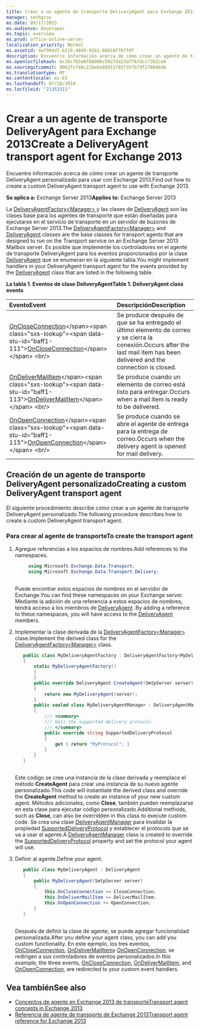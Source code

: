 ```yaml
---
title: Crear a un agente de transporte DeliveryAgent para Exchange 2013
manager: sethgros
ms.date: 09/17/2015
ms.audience: Developer
ms.topic: overview
ms.prod: office-online-server
localization_priority: Normal
ms.assetid: 4af904d7-b315-4849-92b1-66018f76ffdf
description: Encuentre información acerca de cómo crear un agente de transporte DeliveryAgent personalizado para usar con Exchange 2013.
ms.openlocfilehash: bc36c7b5e0fb8006c5927d423d7767dcc7382ce0
ms.sourcegitcommit: 9061fcf40c218ebe88911783f357b7df278846db
ms.translationtype: MT
ms.contentlocale: es-ES
ms.lasthandoff: 07/28/2018
ms.locfileid: "21353311"
---
```

# <a name="create-a-deliveryagent-transport-agent-for-exchange-2013"></a><span data-ttu-id="baff1-103">Crear a un agente de transporte DeliveryAgent para Exchange 2013</span><span class="sxs-lookup"><span data-stu-id="baff1-103">Create a DeliveryAgent transport agent for Exchange 2013</span></span>

<span data-ttu-id="baff1-104">Encuentre información acerca de cómo crear un agente de transporte DeliveryAgent personalizado para usar con Exchange 2013.</span><span class="sxs-lookup"><span data-stu-id="baff1-104">Find out how to create a custom DeliveryAgent transport agent to use with Exchange 2013.</span></span>
  
<span data-ttu-id="baff1-105">**Se aplica a:** Exchange Server 2013</span><span class="sxs-lookup"><span data-stu-id="baff1-105">**Applies to:** Exchange Server 2013</span></span>
  
<span data-ttu-id="baff1-106">La [DeliveryAgentFactory\<Manager\> ](https://msdn.microsoft.com/en-us/library/dd877550(v=exchg.150).aspx) y las clases de [DeliveryAgent](https://msdn.microsoft.com/en-us/library/microsoft.exchange.data.transport.delivery.deliveryagent(v=exchg.150).aspx) son las clases base para los agentes de transporte que están diseñadas para ejecutarse en el servicio de transporte en un servidor de buzones de Exchange Server 2013.</span><span class="sxs-lookup"><span data-stu-id="baff1-106">The [DeliveryAgentFactory\<Manager\>](https://msdn.microsoft.com/en-us/library/dd877550(v=exchg.150).aspx) and [DeliveryAgent](https://msdn.microsoft.com/en-us/library/microsoft.exchange.data.transport.delivery.deliveryagent(v=exchg.150).aspx) classes are the base classes for transport agents that are designed to run on the Transport service on an Exchange Server 2013 Mailbox server.</span></span> <span data-ttu-id="baff1-107">Es posible que implemente los controladores en el agente de transporte DeliveryAgent para los eventos proporcionados por la clase [DeliveryAgent](https://msdn.microsoft.com/en-us/library/microsoft.exchange.data.transport.delivery.deliveryagent(v=exchg.150).aspx) que se enumeran en la siguiente tabla.</span><span class="sxs-lookup"><span data-stu-id="baff1-107">You might implement handlers in your DeliveryAgent transport agent for the events provided by the [DeliveryAgent](https://msdn.microsoft.com/en-us/library/microsoft.exchange.data.transport.delivery.deliveryagent(v=exchg.150).aspx) class that are listed in the following table.</span></span> 
  
<span data-ttu-id="baff1-108">**La tabla 1. Eventos de clase DeliveryAgent**</span><span class="sxs-lookup"><span data-stu-id="baff1-108">**Table 1. DeliveryAgent class events**</span></span>

|<span data-ttu-id="baff1-109">**Evento**</span><span class="sxs-lookup"><span data-stu-id="baff1-109">**Event**</span></span>|<span data-ttu-id="baff1-110">**Descripción**</span><span class="sxs-lookup"><span data-stu-id="baff1-110">**Description**</span></span>|
|:-----|:-----|
|<span data-ttu-id="baff1-111">[OnCloseConnection](https://msdn.microsoft.com/en-us/library/microsoft.exchange.data.transport.delivery.deliveryagent.oncloseconnection(v=exchg.150).aspx)</span><span class="sxs-lookup"><span data-stu-id="baff1-111">[OnCloseConnection](https://msdn.microsoft.com/en-us/library/microsoft.exchange.data.transport.delivery.deliveryagent.oncloseconnection(v=exchg.150).aspx)</span></span> <br/> |<span data-ttu-id="baff1-112">Se produce después de que se ha entregado el último elemento de correo y se cierra la conexión.</span><span class="sxs-lookup"><span data-stu-id="baff1-112">Occurs after the last mail item has been delivered and the connection is closed.</span></span>  <br/> |
|<span data-ttu-id="baff1-113">[OnDeliverMailItem](https://msdn.microsoft.com/en-us/library/microsoft.exchange.data.transport.delivery.deliveryagent.ondelivermailitem(v=exchg.150).aspx)</span><span class="sxs-lookup"><span data-stu-id="baff1-113">[OnDeliverMailItem](https://msdn.microsoft.com/en-us/library/microsoft.exchange.data.transport.delivery.deliveryagent.ondelivermailitem(v=exchg.150).aspx)</span></span> <br/> |<span data-ttu-id="baff1-114">Se produce cuando un elemento de correo está listo para entregar.</span><span class="sxs-lookup"><span data-stu-id="baff1-114">Occurs when a mail item is ready to be delivered.</span></span>  <br/> |
|<span data-ttu-id="baff1-115">[OnOpenConnection](https://msdn.microsoft.com/en-us/library/microsoft.exchange.data.transport.delivery.deliveryagent.onopenconnection(v=exchg.150).aspx)</span><span class="sxs-lookup"><span data-stu-id="baff1-115">[OnOpenConnection](https://msdn.microsoft.com/en-us/library/microsoft.exchange.data.transport.delivery.deliveryagent.onopenconnection(v=exchg.150).aspx)</span></span> <br/> |<span data-ttu-id="baff1-116">Se produce cuando se abre el agente de entrega para la entrega de correo.</span><span class="sxs-lookup"><span data-stu-id="baff1-116">Occurs when the delivery agent is opened for mail delivery.</span></span>  <br/> |
   
## <a name="creating-a-custom-deliveryagent-transport-agent"></a><span data-ttu-id="baff1-117">Creación de un agente de transporte DeliveryAgent personalizado</span><span class="sxs-lookup"><span data-stu-id="baff1-117">Creating a custom DeliveryAgent transport agent</span></span>

<span data-ttu-id="baff1-118">El siguiente procedimiento describe cómo crear a un agente de transporte DeliveryAgent personalizado.</span><span class="sxs-lookup"><span data-stu-id="baff1-118">The following procedure describes how to create a custom DeliveryAgent transport agent.</span></span> 
  
### <a name="to-create-the-transport-agent"></a><span data-ttu-id="baff1-119">Para crear al agente de transporte</span><span class="sxs-lookup"><span data-stu-id="baff1-119">To create the transport agent</span></span>

1. <span data-ttu-id="baff1-120">Agregue referencias a los espacios de nombres.</span><span class="sxs-lookup"><span data-stu-id="baff1-120">Add references to the namespaces.</span></span>
    
   ```cs
        using Microsoft.Exchange.Data.Transport;
        using Microsoft.Exchange.Data.Transport.Delivery;
    
   ```

   <span data-ttu-id="baff1-121">Puede encontrar estos espacios de nombres en el servidor de Exchange.</span><span class="sxs-lookup"><span data-stu-id="baff1-121">You can find these namespaces on your Exchange server.</span></span> <span data-ttu-id="baff1-122">Mediante la adición de una referencia a estos espacios de nombres, tendrá acceso a los miembros de [DeliveryAgent](https://msdn.microsoft.com/en-us/library/microsoft.exchange.data.transport.delivery.deliveryagent(v=exchg.150).aspx) .</span><span class="sxs-lookup"><span data-stu-id="baff1-122">By adding a reference to these namespaces, you will have access to the [DeliveryAgent](https://msdn.microsoft.com/en-us/library/microsoft.exchange.data.transport.delivery.deliveryagent(v=exchg.150).aspx) members.</span></span> 
    
2. <span data-ttu-id="baff1-123">Implementar la clase derivada de la [DeliveryAgentFactory\<Manager\> ](https://msdn.microsoft.com/en-us/library/dd877550(v=exchg.150).aspx) clase.</span><span class="sxs-lookup"><span data-stu-id="baff1-123">Implement the derived class for the [DeliveryAgentFactory\<Manager\>](https://msdn.microsoft.com/en-us/library/dd877550(v=exchg.150).aspx) class.</span></span> 
    
   ```cs
      public class MyDeliveryAgentFactory : DeliveryAgentFactory<MyDeliveryAgentFactory.MyDeliveryAgentManager>
      {
          static MyDeliveryAgentFactory()
          {
          }
          public override DeliveryAgent CreateAgent(SmtpServer server)
          {
              return new MyDeliveryAgent(server);
          }
          public sealed class MyDeliveryAgentManager : DeliveryAgentManager
          {
              /// <summary>
              /// Gets the supported delivery protocol.
              /// </summary>
              public override string SupportedDeliveryProtocol
              {
                  get { return "MyProtocol"; }
              }
          }
      }
  
   ```

   <span data-ttu-id="baff1-124">Este código se cree una instancia de la clase derivada y reemplace el método **CreateAgent** para crear una instancia de su nuevo agente personalizado.</span><span class="sxs-lookup"><span data-stu-id="baff1-124">This code will instantiate the derived class and override the **CreateAgent** method to create an instance of your new custom agent.</span></span> <span data-ttu-id="baff1-125">Métodos adicionales, como **Close**, también pueden reemplazarse en esta clase para ejecutar código personalizado.</span><span class="sxs-lookup"><span data-stu-id="baff1-125">Additional methods, such as **Close**, can also be overridden in this class to execute custom code.</span></span> <span data-ttu-id="baff1-126">Se crea una clase [DeliveryAgentManager](https://msdn.microsoft.com/library/Microsoft.Exchange.Data.Transport.Delivery.DeliveryAgentManager.aspx) para invalidar la propiedad [SupportedDeliveryProtocol](https://msdn.microsoft.com/library/Microsoft.Exchange.Data.Transport.Delivery.DeliveryAgentManager.SupportedDeliveryProtocol.aspx) y establecer el protocolo que se va a usar el agente.</span><span class="sxs-lookup"><span data-stu-id="baff1-126">A [DeliveryAgentManager](https://msdn.microsoft.com/library/Microsoft.Exchange.Data.Transport.Delivery.DeliveryAgentManager.aspx) class is created to override the [SupportedDeliveryProtocol](https://msdn.microsoft.com/library/Microsoft.Exchange.Data.Transport.Delivery.DeliveryAgentManager.SupportedDeliveryProtocol.aspx) property and set the protocol your agent will use.</span></span> 
    
3. <span data-ttu-id="baff1-127">Definir al agente.</span><span class="sxs-lookup"><span data-stu-id="baff1-127">Define your agent.</span></span>
    
   ```cs
      public class MyDeliveryAgent : DeliveryAgent
      {
          public MyDeliveryAgent(SmtpServer server)
          {
              this.OnCloseConnection += CloseConnection;
              this.OnDeliverMailItem += DeliverMailItem;
              this.OnOpenConnection += OpenConnection;
          }
      }
  
   ```

   <span data-ttu-id="baff1-128">Después de definir la clase de agente, se puede agregar funcionalidad personalizada.</span><span class="sxs-lookup"><span data-stu-id="baff1-128">After you define your agent class, you can add you custom functionality.</span></span> <span data-ttu-id="baff1-129">En este ejemplo, los tres eventos, [OnCloseConnection](https://msdn.microsoft.com/en-us/library/microsoft.exchange.data.transport.delivery.deliveryagent.oncloseconnection(v=exchg.150).aspx), [OnDeliverMailItem](https://msdn.microsoft.com/en-us/library/microsoft.exchange.data.transport.delivery.deliveryagent.ondelivermailitem(v=exchg.150).aspx)y [OnOpenConnection](https://msdn.microsoft.com/en-us/library/microsoft.exchange.data.transport.delivery.deliveryagent.onopenconnection(v=exchg.150).aspx), se redirigen a sus controladores de eventos personalizados.</span><span class="sxs-lookup"><span data-stu-id="baff1-129">In this example, the three events, [OnCloseConnection](https://msdn.microsoft.com/en-us/library/microsoft.exchange.data.transport.delivery.deliveryagent.oncloseconnection(v=exchg.150).aspx), [OnDeliverMailItem](https://msdn.microsoft.com/en-us/library/microsoft.exchange.data.transport.delivery.deliveryagent.ondelivermailitem(v=exchg.150).aspx), and [OnOpenConnection](https://msdn.microsoft.com/en-us/library/microsoft.exchange.data.transport.delivery.deliveryagent.onopenconnection(v=exchg.150).aspx), are redirected to your custom event handlers.</span></span> 
    
## <a name="see-also"></a><span data-ttu-id="baff1-130">Vea también</span><span class="sxs-lookup"><span data-stu-id="baff1-130">See also</span></span>

- [<span data-ttu-id="baff1-131">Conceptos de agente en Exchange 2013 de transporte</span><span class="sxs-lookup"><span data-stu-id="baff1-131">Transport agent concepts in Exchange 2013</span></span>](transport-agent-concepts-in-exchange-2013.md)
- [<span data-ttu-id="baff1-132">Referencia de agente de transporte de Exchange 2013</span><span class="sxs-lookup"><span data-stu-id="baff1-132">Transport agent reference for Exchange 2013</span></span>](transport-agent-reference-for-exchange-2013.md)          

 